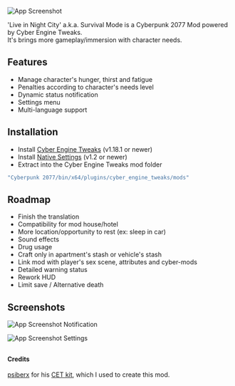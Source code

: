 ![App Screenshot](https://i.ibb.co/PZFJvR5/logo.png)

'Live in Night City' a.k.a. Survival Mode is a Cyberpunk 2077 Mod powered by Cyber Engine Tweaks.  
It's brings more gameplay/immersion with character needs.


## Features

- Manage character's hunger, thirst and fatigue
- Penalties according to character's needs level
- Dynamic status notification
- Settings menu
- Multi-language support


## Installation

- Install [Cyber Engine Tweaks](https://github.com/yamashi/CyberEngineTweaks) (v1.18.1 or newer)
- Install [Native Settings](https://github.com/justarandomguyintheinternet/CP77_nativeSettings) (v1.2 or newer)
- Extract into the Cyber Engine Tweaks mod folder
```bash
"Cyberpunk 2077/bin/x64/plugins/cyber_engine_tweaks/mods"
``` 


## Roadmap

- Finish the translation
- Compatibility for mod house/hotel
- More location/opportunity to rest (ex: sleep in car)
- Sound effects
- Drug usage
- Craft only in apartment's stash or vehicle's stash
- Link mod with player's sex scene, attributes and cyber-mods
- Detailed warning status
- Rework HUD
- Limit save / Alternative death


## Screenshots

![App Screenshot](https://i.ibb.co/gtzCkJN/example-hud.jpg)
Notification

![App Screenshot](https://i.ibb.co/g9Gj69M/example-settings.jpg)
Settings


##


#### Credits
[psiberx](https://github.com/psiberx) for his [CET kit](https://github.com/psiberx/cp2077-cet-kit), which I used to create this mod.
